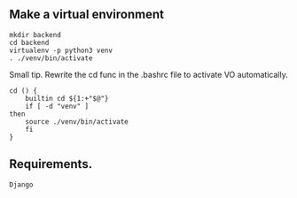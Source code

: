 ## Make a virtual environment
    mkdir backend
    cd backend 
    virtualenv -p python3 venv
    . ./venv/bin/activate

Small tip. Rewrite the cd func in the .bashrc file to activate VO automatically.

    cd () {
        builtin cd ${1:+"$@"} 
        if [ -d "venv" ]
    then
        source ./venv/bin/activate
        fi  
    }    

## Requirements.

    Django
